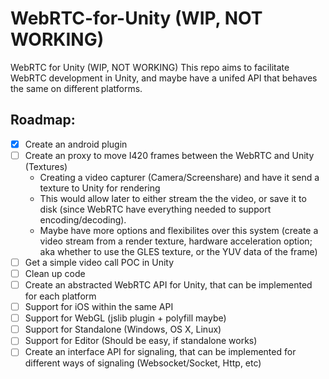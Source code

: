 # WebRTC-for-Unity (WIP, NOT WORKING)
WebRTC for Unity (WIP, NOT WORKING)
This repo aims to facilitate WebRTC development in Unity, and maybe have a unifed API that behaves the same on different platforms.

## Roadmap:
- [x] Create an android plugin 
- [ ] Create an proxy to move I420 frames between the WebRTC and Unity (Textures)
    -   Creating a video capturer (Camera/Screenshare) and have it send a texture to Unity for rendering
    -   This would allow later to either stream the the video, or save it to disk (since WebRTC have everything needed to support encoding/decoding).
    -   Maybe have more options and flexibilites over this system (create a video stream from a render texture, hardware acceleration option; aka whether to use the GLES texture, or the YUV data of the frame)
- [ ] Get a simple video call POC in Unity
- [ ] Clean up code
- [ ] Create an abstracted WebRTC API for Unity, that can be implemented for each platform
- [ ] Support for iOS within the same API
- [ ] Support for WebGL (jslib plugin + polyfill maybe)
- [ ] Support for Standalone (Windows, OS X, Linux)
- [ ] Support for Editor (Should be easy, if standalone works)
- [ ] Create an interface API for signaling, that can be implemented for different ways of signaling (Websocket/Socket, Http, etc)